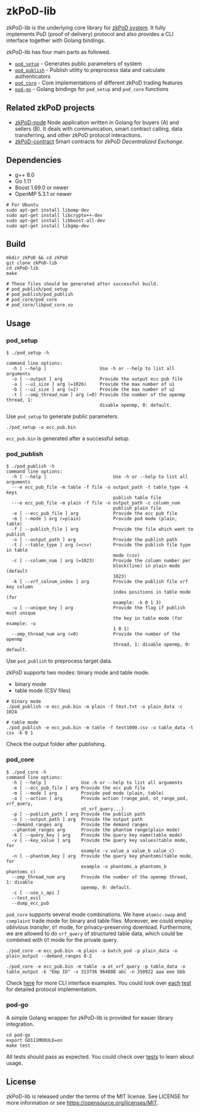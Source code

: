 # zkPoD-lib

zkPoD-lib is the underlying core library for [zkPoD system](https://github.com/sec-bit/zkPoD-node). It fully implements PoD (proof of delivery) protocol and also provides a CLI interface together with Golang bindings.

zkPoD-lib has four main parts as followed.

- [`pod_setup`](pod_setup/) - Generates public parameters of system
- [`pod_publish`](pod_publish/) - Publish utility to preprocess data and calculate authenticators
- [`pod_core`](pod_core/) - Core implementations of different zkPoD trading features
- [`pod-go`](pod-go/) - Golang bindings for `pod_setup` and `pod_core` functions

## Related zkPoD projects

- [zkPoD-node](https://github.com/sec-bit/zkPoD-node) Node application written in Golang for buyers (A) and sellers (B). It deals with communication, smart contract calling, data transferring, and other zkPoD protocol interactions.
- [zkPoD-contract](https://github.com/sec-bit/zkPoD-contract) Smart contracts for zkPoD *Decentralized Exchange*.

## Dependencies

- g++ 8.0
- Go 1.11
- Boost 1.69.0 or newer
- OpenMP 5.3.1 or newer

```shell
# For Ubuntu
sudo apt-get install libomp-dev
sudo apt-get install libcrypto++-dev
sudo apt-get install libboost-all-dev
sudo apt-get install libgmp-dev
```

## Build

```shell
mkdir zkPoD && cd zkPoD
git clone zkPoD-lib
cd zkPoD-lib
make

# These files should be generated after successful build.
# pod_publish/pod_setup
# pod_publish/pod_publish
# pod_core/pod_core
# pod_core/libpod_core.so
```

## Usage

### pod_setup

```shell
$ ./pod_setup -h

command line options:
  -h [ --help ]                    Use -h or --help to list all arguments
  -o [ --output ] arg              Provide the output ecc pub file
  -a [ --u1_size ] arg (=1026)     Provide the max number of u1
  -b [ --u2_size ] arg (=2)        Provide the max number of u2
  -t [ --omp_thread_num ] arg (=0) Provide the number of the openmp thread, 1:
                                   disable openmp, 0: default.
```

Use `pod_setup` to generate public parameters.

```shell
./pod_setup -o ecc_pub.bin
```

`ecc_pub.bin` is generated after a successful setup.

### pod_publish


```shell
$ ./pod_publish -h
command line options:
  -h [ --help ]                         Use -h or --help to list all arguments
  ---e ecc_pub_file -m table -f file -o output_path -t table_type -k keys
                                        publish table file
  ---e ecc_pub_file -m plain -f file -o output_path -c column_num
                                        publish plain file
  -e [ --ecc_pub_file ] arg             Provide the ecc pub file
  -m [ --mode ] arg (=plain)            Provide pod mode (plain, table)
  -f [ --publish_file ] arg             Provide the file which want to publish
  -o [ --output_path ] arg              Provide the publish path
  -t [ --table_type ] arg (=csv)        Provide the publish file type in table
                                        mode (csv)
  -c [ --column_num ] arg (=1023)       Provide the column number per
                                        block(line) in plain mode (default
                                        1023)
  -k [ --vrf_colnum_index ] arg         Provide the publish file vrf key column
                                        index positions in table mode (for
                                        example: -k 0 1 3)
  -u [ --unique_key ] arg               Provide the flag if publish must unique
                                        the key in table mode (for example: -u
                                        1 0 1)
  --omp_thread_num arg (=0)             Provide the number of the openmp
                                        thread, 1: disable openmp, 0: default.
```

Use `pod_publish` to preprocess target data. 

zkPoD supports two modes: binary mode and table mode. 

+ binary mode
+ table mode (CSV files)

```shell
# binary mode
./pod_publish -e ecc_pub.bin -m plain -f test.txt -o plain_data -c 1024

# table mode
./pod_publish -e ecc_pub.bin -m table -f test1000.csv -o table_data -t csv -k 0 1
```

Check the output folder after publishing.

### pod_core

```shell
$ ./pod_core -h
command line options:
  -h [ --help ]             Use -h or --help to list all arguments
  -e [ --ecc_pub_file ] arg Provide the ecc pub file
  -m [ --mode ] arg         Provide pod mode (plain, table)
  -a [ --action ] arg       Provide action (range_pod, ot_range_pod, vrf_query,
                            ot_vrf_query...)
  -p [ --publish_path ] arg Provide the publish path
  -o [ --output_path ] arg  Provide the output path
  --demand_ranges arg       Provide the demand ranges
  --phantom_ranges arg      Provide the phantom range(plain mode)
  -k [ --query_key ] arg    Provide the query key name(table mode)
  -v [ --key_value ] arg    Provide the query key values(table mode, for
                            example -v value_a value_b value_c)
  -n [ --phantom_key ] arg  Provide the query key phantoms(table mode, for
                            example -n phantoms_a phantoms_b phantoms_c)
  --omp_thread_num arg      Provide the number of the openmp thread, 1: disable
                            openmp, 0: default.
  -c [ --use_c_api ]
  --test_evil
  --dump_ecc_pub
```

`pod_core` supports several mode combinations. We have `atomic-swap` and `complaint` trade mode for binary and table files. Moreover, we could employ *oblivious transfer*, `OT` mode, for privacy-preserving download. Furthermore, we are allowed to do `vrf_query` of structured table data, which could be combined with `OT` mode for the private query.

```shell
./pod_core -e ecc_pub.bin -m plain -a batch_pod -p plain_data -o plain_output --demand_ranges 0-2

./pod_core -e ecc_pub.bin -m table -a ot_vrf_query -p table_data -o table_output -k "Emp ID" -v 313736 964888 abc -n 350922 aaa eee bbb
```

Check [here](pod_core/README.md) for more CLI interface examples. You could look over [each](pod_core/scheme_batch_test.cc) [test](pod_core/scheme_batch2_test.cc) for detailed protocol implementation.

### pod-go

A simple Golang wrapper for zkPoD-lib is provided for easier library integration.

```shell
cd pod-go
export GO111MODULE=on
make test
```

All tests should pass as expected. You could check over [tests](pod-go/plain/batch/api_test.go) to learn about usage.

## License

zkPoD-lib is released under the terms of the MIT license. See LICENSE for more information or see https://opensource.org/licenses/MIT.